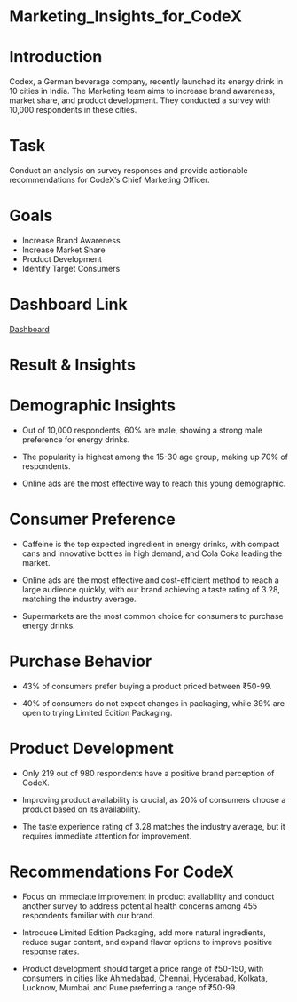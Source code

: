 # Marketing_Insights_for_CodeX
# Introduction
Codex, a German beverage company, recently launched its energy drink in 10 cities in India. The Marketing team aims to increase brand awareness, market share, and product development. They conducted a survey with 10,000 respondents in these cities.
# Task
Conduct an analysis on survey responses and provide actionable recommendations for CodeX’s Chief Marketing Officer.
# Goals
* Increase Brand Awareness
* Increase Market Share
* Product Development
* Identify Target Consumers
# Dashboard Link
<a href="Food_Beverage_industry_Dashboard.pdf">Dashboard</a>

# Result & Insights
# Demographic Insights
* Out of 10,000 respondents, 60% are male, showing a strong male preference for energy drinks.

* The popularity is highest among the 15-30 age group, making up 70% of respondents.

* Online ads are the most effective way to reach this young demographic.

# Consumer Preference
* Caffeine is the top expected ingredient in energy drinks, with compact cans and innovative bottles in high demand, and Cola Coka leading the market.
  
* Online ads are the most effective and cost-efficient method to reach a large audience quickly, with our brand achieving a taste rating of 3.28, matching the industry average.

* Supermarkets are the most common choice for consumers to purchase energy drinks.
# Purchase Behavior
* 43% of consumers prefer buying a product priced between ₹50-99.

* 40% of consumers do not expect changes in packaging, while 39% are open to trying Limited Edition Packaging.
# Product Development
* Only 219 out of 980 respondents have a positive brand perception of CodeX.

* Improving product availability is crucial, as 20% of consumers choose a product based on its availability.

* The taste experience rating of 3.28 matches the industry average, but it requires immediate attention for improvement.
# Recommendations For CodeX
* Focus on immediate improvement in product availability and conduct another survey to address potential health concerns among 455 respondents familiar with our brand.

* Introduce Limited Edition Packaging, add more natural ingredients, reduce sugar content, and expand flavor options to improve positive response rates.

* Product development should target a price range of ₹50-150, with consumers in cities like Ahmedabad, Chennai, Hyderabad, Kolkata, Lucknow, Mumbai, and Pune preferring a range of ₹50-99.

